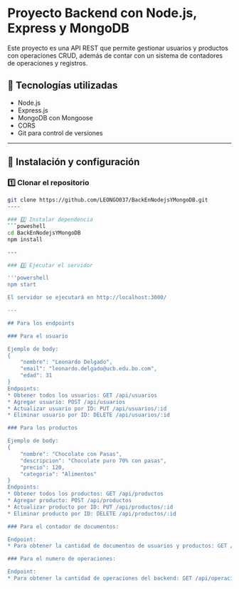 # Proyecto Backend con Node.js, Express y MongoDB

Este proyecto es una API REST que permite gestionar usuarios y productos con operaciones CRUD, además de contar con un sistema de contadores de operaciones y registros.

## 📌 Tecnologías utilizadas

- Node.js
- Express.js
- MongoDB con Mongoose
- CORS
- Git para control de versiones

---

## 🚀 Instalación y configuración

### 1️⃣ Clonar el repositorio
```bash
git clone https://github.com/LEONGO037/BackEnNodejsYMongoDB.git
----

### 2️⃣ Instalar dependencia
```poweshell
cd BackEnNodejsYMongoDB
npm install

---

### 3️⃣ Ejecutar el servidor

'''powershell
npm start

El servidor se ejecutará en http://localhost:3000/

---

## Para los endpoints 

### Para el usuario

Ejemplo de body:
{
    "nombre": "Leonardo Delgado",
    "email": "leonardo.delgado@ucb.edu.bo.com",
    "edad": 31
}
Endpoints:
* Obtener todos los usuarios: GET /api/usuarios
* Agregar usuario: POST /api/usuarios
* Actualizar usuario por ID: PUT /api/usuarios/:id
* Eliminar usuario por ID: DELETE /api/usuarios/:id

### Para los productos

Ejemplo de body:
{
    "nombre": "Chocolate con Pasas",
    "descripcion": "Chocolate puro 70% con pasas",
    "precio": 120,
    "categoria": "Alimentos"
}
Endpoints:
* Obtener todos los productos: GET /api/productos
* Agregar producto: POST /api/productos
* Actualizar producto por ID: PUT /api/productos/:id
* Eliminar producto por ID: DELETE /api/productos/:id

### Para el contador de documentos:

Endpoint: 
* Para obtener la cantidad de documentos de usuarios y productos: GET /api/contadores

### Para el numero de operaciones:

Endpoint:
* Para obtener la cantidad de operaciones del backend: GET /api/operaciones
